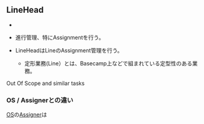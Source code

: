 LineHead
-----
- 

- 進行管理、特にAssignmentを行う。
- LineHeadはLineのAssignment管理を行う。
  - 定形業務(Line）とは、Basecamp上などで組まれている定型性のある業務。

Out Of Scope and similar tasks
### OS / Assignerとの違い
[OS](/OS)の[Assigner](/OS/Assigner)は



